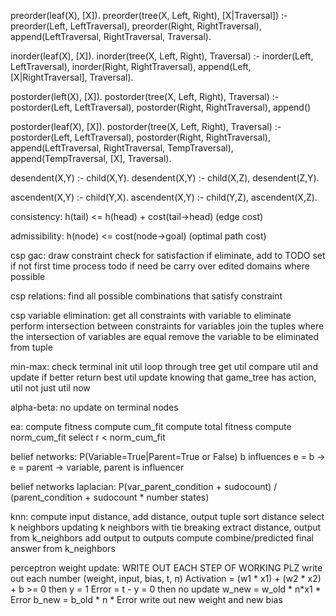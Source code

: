 preorder(leaf(X), [X]).
preorder(tree(X, Left, Right), [X|Traversal]) :-
    preorder(Left, LeftTraversal),
    preorder(Right, RightTraversal),
    append(LeftTraversal, RightTraversal, Traversal).

inorder(leaf(X), [X]).
inorder(tree(X, Left, Right), Traversal) :-
    inorder(Left, LeftTraversal),
    inorder(Right, RightTraversal),
    append(Left, [X|RightTraversal], Traversal).

postorder(left(X), [X]).
postorder(tree(X, Left, Right), Traversal) :-
    postorder(Left, LeftTraversal),
    postorder(Right, RightTraversal),
    append()

postorder(leaf(X), [X]).
postorder(tree(X, Left, Right), Traversal) :-
    postorder(Left, LeftTraversal),
    postorder(Right, RightTraversal),
    append(LeftTraversal, RightTraversal, TempTraversal),
    append(TempTraversal, [X], Traversal).

desendent(X,Y) :- child(X,Y).
desendent(X,Y) :- child(X,Z), desendent(Z,Y).

ascendent(X,Y) :- child(Y,X).
ascendent(X,Y) :- child(Y,Z), ascendent(X,Z).

consistency:
h(tail) <= h(head) + cost(tail->head) (edge cost)

admissibility:
h(node) <= cost(node->goal) (optimal path cost)

csp gac:
draw constraint
check for satisfaction
if eliminate, add to TODO set if not first time
process todo if need be
carry over edited domains where possible

csp relations:
find all possible combinations that satisfy constraint

csp variable elimination:
get all constraints with variable to eliminate
perform intersection between constraints for variables
join the tuples where the intersection of variables are equal
remove the variable to be eliminated from tuple

min-max:
check terminal
init util
loop through tree
get util
compare util and update if better
return best util
update knowing that game_tree has action, util not just util now

alpha-beta:
no update on terminal nodes

ea:
compute fitness
compute cum_fit
compute total fitness
compute norm_cum_fit
select r < norm_cum_fit

belief networks:
P(Variable=True|Parent=True or False)
b influences e = b -> e = parent -> variable, parent is influencer

belief networks laplacian:
P(var_parent_condition + sudocount) / (parent_condition + sudocount * number states)

knn:
compute input distance, 
add distance, output tuple
sort distance
select k neighbors
updating k neighbors with tie breaking
extract distance, output from k_neighbors
add output to outputs
compute combine/predicted final answer from k_neighbors

perceptron weight update:
WRITE OUT EACH STEP OF WORKING PLZ
write out each number (weight, input, bias, t, n)
Activation = (w1 * x1) + (w2 * x2) + b >= 0 then y = 1
Error = t - y = 0 then no update
w_new = w_old * n*x1 * Error
b_new = b_old * n * Error
write out new weight and new bias

